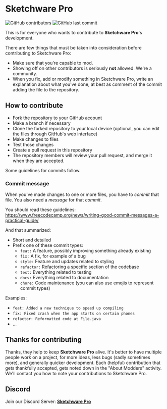 # Sketchware Pro
![GitHub contributors](https://img.shields.io/github/contributors/JavkhlanK/Sketchware-Pro) ![GitHub last commit](https://img.shields.io/github/last-commit/JavkhlanK/Sketchware-Pro)

This is for everyone who wants to contribute to **Sketchware Pro**'s development.

There are few things that must be taken into consideration before contributing to Sketchware Pro:

 - Make sure that you're capable to mod.
 - Showing off on other contributors is seriously **not** allowed. We're a community.
 - When you fix, add or modify something in Sketchware Pro, write an explanation about what you've done, at best as comment of the commit adding the file to the repository.

## How to contribute
 - Fork the repository to your GitHub account
 - Make a branch if necessary
 - Clone the forked repository to your local device (optional, you can edit the files through GitHub's web interface)
 - Make changes to files
 - Test those changes
 - Create a pull request in this repository
 - The repository members will review your pull request, and merge it when they are accepted.

Some guidelines for commits follow.

### Commit message
When you've made changes to one or more files, you have to *commit* that file. You also need a *message* for that *commit*.

You should read these guidelines: https://www.freecodecamp.org/news/writing-good-commit-messages-a-practical-guide/

And that summarized:
 - Short and detailed
 - Prefix one of these commit types:
   - `feat:` A feature, possibly improving something already existing
   - `fix:` A fix, for example of a bug
   - `style:` Feature and updates related to styling
   - `refactor:` Refactoring a specific section of the codebase
   - `test:` Everything related to testing
   - `docs:` Everything related to documentation
   - `chore:` Code maintenance (you can also use emojis to represent commit types)

Examples:
 - `feat: Added a new technique to speed up compiling`
 - `fix: Fixed crash when the app starts on certain phones`
 - `refactor: Reformatted code at File.java`
 - ...

## Thanks for contributing
Thanks, they help to keep **Sketchware Pro** alive. It's better to have multiple people work on a project, for more ideas, less bugs
(sadly sometimes more), and generally quicker development. Each (helpful) contribution that gets thankfully accepted,
gets noted down in the "About Modders" activity. We'll contact you how to note your contributions to Sketchware Pro.

## Discord
Join our Discord Server: [**Sketchware Pro**](https://discord.com/invite/p7D5Nt687K)

